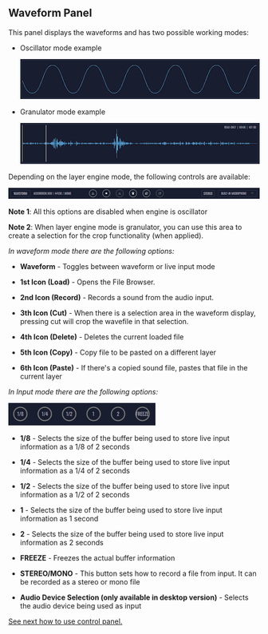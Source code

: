 ## **Waveform Panel**

This panel displays the waveforms and has two possible working modes:

- Oscillator mode example

    <img src="images/oscillator-display.png" style="padding: 0px; bottom-padding: 0px;"/>

- Granulator mode example

    <img src="images/wavefile-display.png" style="padding: 0px; bottom-padding: 0px;"/>

Depending on the layer engine mode, the following controls are available:

<img src="images/waveform-panel.png" style="padding: 0px; bottom-padding: 0px;"/>

**Note 1**: All this options are disabled when engine is oscillator

**Note 2**: When layer engine mode is granulator, you can use this area to create a selection for the crop functionality (when applied).

_In waveform mode there are the following options:_

- **Waveform** - Toggles between waveform or live input mode

- **1st Icon (Load)** - Opens the File Browser.

- **2nd Icon (Record)** - Records a sound from the audio input.

- **3th Icon (Cut)** - When there is a selection area in the waveform display, pressing cut will crop the wavefile in that selection.

- **4th Icon (Delete)** - Deletes the current loaded file

- **5th Icon (Copy)** - Copy file to be pasted on a different layer

- **6th Icon (Paste)** - If there's a copied sound file, pastes that file in the current layer

_In Input mode there are the following options:_

<img src="images/input-options.png" style="padding: 0px; bottom-padding: 0px;"/>

- **1/8** - Selects the size of the buffer being used to store live input information as a 1/8 of 2 seconds

- **1/4** - Selects the size of the buffer being used to store live input information as a 1/4 of 2 seconds

- **1/2** - Selects the size of the buffer being used to store live input information as a 1/2 of 2 seconds

- **1** - Selects the size of the buffer being used to store live input information as 1 second

- **2** - Selects the size of the buffer being used to store live input information as 2 seconds

- **FREEZE** - Freezes the actual buffer information

- **STEREO/MONO** - This button sets how to record a file from input. It can be recorded as a stereo or mono file

- **Audio Device Selection (only available in desktop version)** - Selects the audio device being used as input

[See next how to use control panel.](control-panel)
